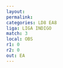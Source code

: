 ```yaml
---
layout: 
permalink: 
categories: LD8 EA8
liga: LIGA INDIGO
match: 3
local: OBS
r1: 0
r2: 0
out: EA
---
```

